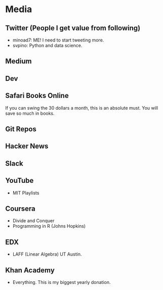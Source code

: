 # Media

## Twitter (People I get value from following)

* minoad7: ME!  I need to start tweeting more.
* svpino: Python and data science.

## Medium

## Dev

## Safari Books Online

If you can swing the 30 dollars a month, this is an absolute must.  You will save so much in books.

## Git Repos

## Hacker News

## Slack

## YouTube

* MIT Playlists

## Coursera

* Divide and Conquer
* Programming in R (Johns Hopkins)

## EDX

* LAFF (Linear Algebra) UT Austin.

## Khan Academy

* Everything.  This is my biggest yearly donation.
